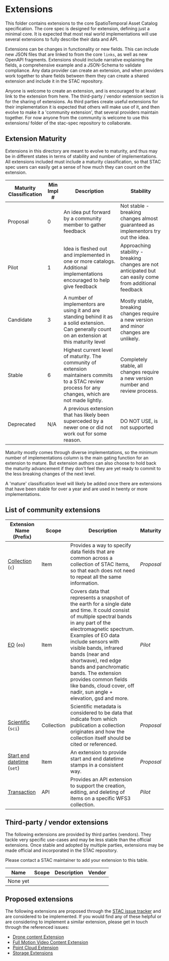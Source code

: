 # Extensions

This folder contains extensions to the core SpatioTemporal Asset Catalog specification. The core
spec is designed for extension, defining just a minimal core. It is expected that most real world
implementations will use several extensions to fully describe their data and API. 


Extensions can be changes in functionality or new fields. This can include new JSON files that are
linked to from the core `links`, as well as new OpenAPI fragments. Extensions should include
narrative explaining the fields, a comprehensive example and a JSON-Schema to validate compliance.
Any data provider can create an extension, and when providers work together to share fields between
them they can create a shared extension and include it in the STAC repository.

Anyone is welcome to create an extension, and is encouraged to at least link to the extension from 
here. The third-party / vendor extension section is for the sharing of extensions. As third 
parties create useful extensions for their implementation it is expected that others will make use 
of it, and then evolve to make it a 'community extension', that several providers maintain 
together. For now anyone from the community is welcome to use this extensions/ folder of the 
stac-spec repository to collaborate.

## Extension Maturity

Extensions in this directory are meant to evolve to maturity, and thus may be in different states
in terms of stability and number of implementations. All extensions included must include a 
maturity classification, so that STAC spec users can easily get a sense of how much they can count
on the extension. 

| Maturity Classification |  Min Impl # | Description | Stability |
| ----------------------- | ----------- | ----------- | --------- | 
| Proposal | 0 | An idea put forward by a community member to gather feedback | Not stable - breaking changes almost guaranteed as implementors try out the idea. |
| Pilot | 1 | Idea is fleshed out and implemented in one or more catalogs. Additional implementations encouraged to help give feedback | Approaching stability - breaking changes are not anticipated but can easily come from additional feedback |
| Candidate | 3 | A number of implementors are using it and are standing behind it as a solid extension. Can generally count on an extension at this maturity level | Mostly stable, breaking changes require a new version and minor changes are unlikely. |
| Stable | 6 | Highest current level of maturity. The community of extension maintainers commits to a STAC review process for any changes, which are not made lightly. | Completely stable, all changes require a new version number and review process. |
| Deprecated | N/A | A previous extension that has likely been superceded by a newer one or did not work out for some reason. | DO NOT USE, is not supported |

Maturity mostly comes through diverse implementations, so the minimum number of implementations
column is the main gating function for an extension to mature. But extension authors can also
choose to hold back the maturity advancement if they don't feel they are yet ready to commit to
the less breaking changes of the next level.

A 'mature' classification level will likely be added once there are extensions that have been 
stable for over a year and are used in twenty or more implementations.


## List of community extensions

| Extension Name (Prefix)                                      | Scope            | Description                                                  | Maturity |
| ------------------------------------------------------------ | ---------------- | ------------------------------------------------------------ | -------- |
| [Collection](stac-collection-spec.md) (`c`)                  | Item             | Provides a way to specify data fields that are common across a collection of STAC Items, so that each does not need to repeat all the same information. | *Proposal* |
| [EO](stac-eo-spec.md) (`eo`)                                 | Item             | Covers data that represents a snapshot of the earth for a single date and time. It could consist of multiple spectral bands in any part of the electromagnetic spectrum. Examples of EO data include sensors with visible bands, infrared bands (near and shortwave), red edge bands and panchromatic bands. The extension provides common fields like bands, cloud cover, off nadir, sun angle + elevation, gsd and more. | *Pilot* |
| [Scientific](scientific/) (`sci`)                            | Collection       | Scientific metadata is considered to be data that indicate from which publication a collection originates and how the collection itself should be cited or referenced. | *Proposal* |
| [Start end datetime](stac-start-end-datetime-spec.md) (`set`) | Item             | An extension to provide start and end datetime stamps in a consistent way. | *Proposal* |
| [Transaction](transaction/)                                  | API              | Provides an API extension to support the creation, editing, and deleting of items on a specific WFS3 collection. | *Pilot* |

## Third-party / vendor extensions

The following extensions are provided by third parties (vendors). They tackle very specific
use-cases and may be less stable than the official extensions. Once stable and adopted by multiple
parties, extensions may be made official and incorporated in the STAC repository.

Please contact a STAC maintainer to add your extension to this table.

| Name     | Scope | Description | Vendor |
| -------- | ----- | ----------- | ------ |
| None yet |       |             |        |

## Proposed extensions

The following extensions are proposed through the
[STAC issue tracker](https://github.com/radiantearth/stac-spec/issues) and are considered to be
implemented. If you would find any of these helpful or are considering to implement a similar
extension, please get in touch through the referenced issues:

- [Drone content Extension](https://github.com/radiantearth/stac-spec/issues/149)
- [Full Motion Video Content Extension](https://github.com/radiantearth/stac-spec/issues/156)
- [Point Cloud Extension](https://github.com/radiantearth/stac-spec/issues/157)
- [Storage Extensions](https://github.com/radiantearth/stac-spec/issues/148)
